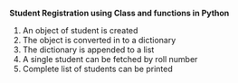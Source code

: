 **Student Registration using Class and functions in Python**

1. An object of student is created
2. The object is converted in to a dictionary
3. The dictionary is appended to a list
4. A single student can be fetched by roll number
5. Complete list of students can be printed
